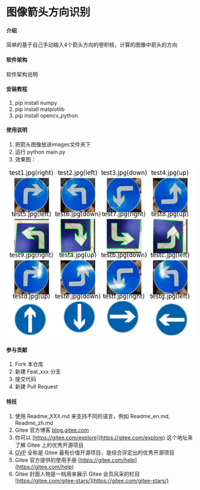 # 图像箭头方向识别

#### 介绍
简单的基于自己手动输入4个箭头方向的卷积核，计算的图像中箭头的方向

#### 软件架构
软件架构说明


#### 安装教程

1.  pip install numpy
2.  pip install matplotlib
3.  pip install opencv_python

#### 使用说明

1.  把箭头图像放进images文件夹下
2.  运行 python main.py
3.  效果图：

![输入图片说明](Figure_1.png)

#### 参与贡献

1.  Fork 本仓库
2.  新建 Feat_xxx 分支
3.  提交代码
4.  新建 Pull Request


#### 特技

1.  使用 Readme\_XXX.md 来支持不同的语言，例如 Readme\_en.md, Readme\_zh.md
2.  Gitee 官方博客 [blog.gitee.com](https://blog.gitee.com)
3.  你可以 [https://gitee.com/explore](https://gitee.com/explore) 这个地址来了解 Gitee 上的优秀开源项目
4.  [GVP](https://gitee.com/gvp) 全称是 Gitee 最有价值开源项目，是综合评定出的优秀开源项目
5.  Gitee 官方提供的使用手册 [https://gitee.com/help](https://gitee.com/help)
6.  Gitee 封面人物是一档用来展示 Gitee 会员风采的栏目 [https://gitee.com/gitee-stars/](https://gitee.com/gitee-stars/)
